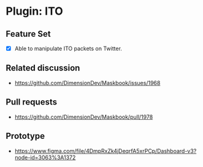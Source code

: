 # Plugin: ITO

## Feature Set

- [x] Able to manipulate ITO packets on Twitter.

## Related discussion

- <https://github.com/DimensionDev/Maskbook/issues/1968>

## Pull requests

- <https://github.com/DimensionDev/Maskbook/pull/1978>

## Prototype

- <https://www.figma.com/file/4DmpRxZk4jDeqrfA5xrPCp/Dashboard-v3?node-id=3063%3A1372>
